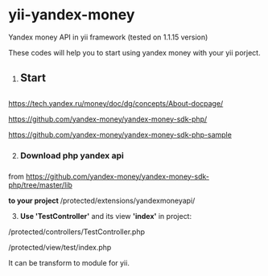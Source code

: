 # yii-yandex-money
Yandex money API in yii framework (tested on 1.1.15 version)

These codes will help you to start using yandex money with your yii porject.


1. <h2>Start<h2/>

  https://tech.yandex.ru/money/doc/dg/concepts/About-docpage/ 

  https://github.com/yandex-money/yandex-money-sdk-php/ 

  https://github.com/yandex-money/yandex-money-sdk-php-sample 
 
2. <h3>Download php yandex api<h3/>

  from https://github.com/yandex-money/yandex-money-sdk-php/tree/master/lib
  
 <b> to your project   </b>  /protected/extensions/yandexmoneyapi/

3. <b>Use 'TestController'</b> and its view <b>'index'</b> in project:

  /protected/controllers/TestController.php

  /protected/view/test/index.php




It can be transform to module for yii.
